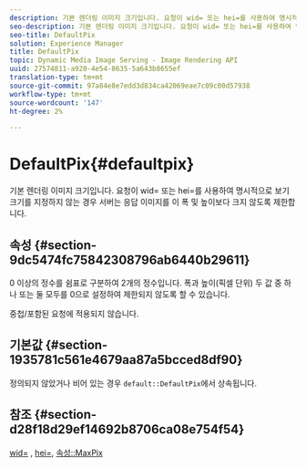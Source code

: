 ```yaml
---
description: 기본 렌더링 이미지 크기입니다. 요청이 wid= 또는 hei=를 사용하여 명시적으로 보기 크기를 지정하지 않는 경우 서버는 응답 이미지를 이 폭 및 높이보다 크지 않도록 제한합니다.
seo-description: 기본 렌더링 이미지 크기입니다. 요청이 wid= 또는 hei=를 사용하여 명시적으로 보기 크기를 지정하지 않는 경우 서버는 응답 이미지를 이 폭 및 높이보다 크지 않도록 제한합니다.
seo-title: DefaultPix
solution: Experience Manager
title: DefaultPix
topic: Dynamic Media Image Serving - Image Rendering API
uuid: 27574811-a920-4e54-8635-5a643b8655ef
translation-type: tm+mt
source-git-commit: 97a84e8e7edd3d834ca42069eae7c09c00d57938
workflow-type: tm+mt
source-wordcount: '147'
ht-degree: 2%

---
```



# DefaultPix{#defaultpix}

기본 렌더링 이미지 크기입니다. 요청이 wid= 또는 hei=를 사용하여 명시적으로 보기 크기를 지정하지 않는 경우 서버는 응답 이미지를 이 폭 및 높이보다 크지 않도록 제한합니다.

## 속성 {#section-9dc5474fc75842308796ab6440b29611}

0 이상의 정수를 쉼표로 구분하여 2개의 정수입니다. 폭과 높이(픽셀 단위) 두 값 중 하나 또는 둘 모두를 0으로 설정하여 제한되지 않도록 할 수 있습니다.

중첩/포함된 요청에 적용되지 않습니다.

## 기본값 {#section-1935781c561e4679aa87a5bcced8df90}

정의되지 않았거나 비어 있는 경우 `default::DefaultPix`에서 상속됩니다.

## 참조 {#section-d28f18d29ef14692b8706ca08e754f54}

[wid=](../../../../../ir-api/http-protocol/image-rendering-api-ref/c-ir-http-protocol-ref/c-ir-http-protocol-command-reference/r-ir-wid.md#reference-b7e691b0624941168c94b2749ae233ec) ,  [hei=](../../../../../ir-api/http-protocol/image-rendering-api-ref/c-ir-http-protocol-ref/c-ir-http-protocol-command-reference/r-ir-hei.md#reference-1c08f60365a94417a39867c09cac5478),  [속성::MaxPix](../../../../../ir-api/material-cat/image-rendering-api-ref/c-ir-material-catalog/c-ir-attributes-reference/r-ir-maxpix.md#reference-569f186bbc2840a6bd3cffa8ff3e7657)
